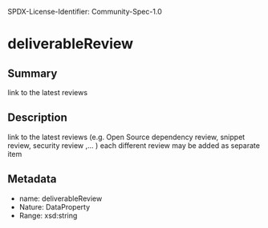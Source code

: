 SPDX-License-Identifier: Community-Spec-1.0

# deliverableReview

## Summary

link to the latest reviews

## Description

link to the latest reviews (e.g. Open Source dependency review, snippet review, security review ,… ) 
each different review may be added as separate item 

## Metadata

- name: deliverableReview
- Nature: DataProperty
- Range: xsd:string
